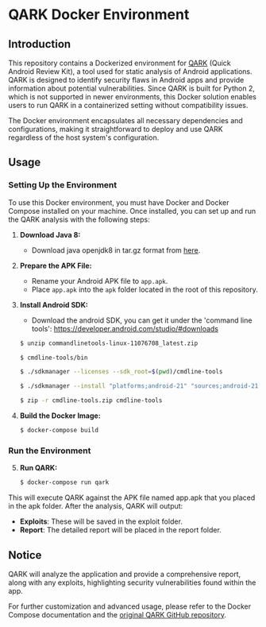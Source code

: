 # QARK Docker Environment

## Introduction

This repository contains a Dockerized environment for [QARK](https://github.com/linkedin/qark) (Quick Android Review Kit), a tool used for static analysis of Android applications. QARK is designed to identify security flaws in Android apps and provide information about potential vulnerabilities. Since QARK is built for Python 2, which is not supported in newer environments, this Docker solution enables users to run QARK in a containerized setting without compatibility issues.

The Docker environment encapsulates all necessary dependencies and configurations, making it straightforward to deploy and use QARK regardless of the host system's configuration.

## Usage

### Setting Up the Environment

To use this Docker environment, you must have Docker and Docker Compose installed on your machine. Once installed, you can set up and run the QARK analysis with the following steps:

1. **Download Java 8:**
   - Download java openjdk8 in tar.gz format from [here](https://www.openlogic.com/openjdk-downloads?field_java_parent_version_target_id=416&field_operating_system_target_id=426&field_architecture_target_id=391&field_java_package_target_id=396).

2. **Prepare the APK File:**
   - Rename your Android APK file to `app.apk`.
   - Place `app.apk` into the `apk` folder located in the root of this repository.

3. **Install Android SDK:**
   - Download the android SDK, you can get it under the 'command line tools': https://developer.android.com/studio/#downloads
   ```bash
   $ unzip commandlinetools-linux-11076708_latest.zip
   ```
   ```bash
   $ cmdline-tools/bin
   ```
   ```bash
   $ ./sdkmanager --licenses --sdk_root=$(pwd)/cmdline-tools
   ```
   ```bash
   $ ./sdkmanager --install "platforms;android-21" "sources;android-21" "build-tools;21.1.2" --sdk_root=$(pwd)/cmdline-tools
   ```
   ```bash
   $ zip -r cmdline-tools.zip cmdline-tools
   ```


4. **Build the Docker Image:**
   ```bash
   $ docker-compose build
   ```

### Run the Environment

5. **Run QARK:**
   ```bash
   $ docker-compose run qark
   ```

This will execute QARK against the APK file named app.apk that you placed in the apk folder. After the analysis, QARK will output:

* **Exploits**: These will be saved in the exploit folder.
* **Report**: The detailed report will be placed in the report folder.

## Notice

QARK will analyze the application and provide a comprehensive report, along with any exploits, highlighting security vulnerabilities found within the app.

For further customization and advanced usage, please refer to the Docker Compose documentation and the [original QARK GitHub repository](https://github.com/linkedin/qark).

